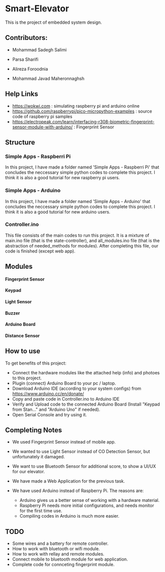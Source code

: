 # Smart-Elevator
This is the project of embedded system design.

## Contributors:
* Mohammad Sadegh Salimi

* Parsa Sharifi

* Alireza Foroodnia

* Mohammad Javad Maheronnaghsh

## Help Links
* https://wokwi.com : simulating raspberry pi and arduino online
* https://github.com/raspberrypi/pico-micropython-examples : source code of raspberry pi samples
* https://electropeak.com/learn/interfacing-r308-biometric-fingerprint-sensor-module-with-arduino/ : Fingerprint Sensor


## Structure
### Simple Apps - Raspberri Pi
In this project, I have made a folder named 'Simple Apps - Raspberri Pi' that concludes the neccessary simple python codes to complete this project. I think it is also a good tutorial for new raspberry pi users.
### Simple Apps - Arduino
In this project, I have made a folder named 'Simple Apps - Arduino' that concludes the neccessary simple python codes to complete this project. I think it is also a good tutorial for new arduino users.
### Controller.ino
This file consists of the main codes to run this project.
It is a mixture of main.ino file (that is the state-controller), and all_modules.ino file (that is the abstraction of needed_methods for modules).
After completing this file, our code is finished (except web app).

## Modules
#### Fingerprint Sensor
#### Keypad
#### Light Sensor
#### Buzzer
#### Arduino Board
#### Distance Sensor

## How to use
To get benefits of this project:
* Connect the hardware modules like the attached help (info) and photoes to this project.
* Plugin (connect) Arduino Board to your pc / laptop.
* Download Arduino IDE (according to your system configs) from https://www.arduino.cc/en/donate/
* Copy and paste code in Controller.ino to Arduino IDE
* Verify and Upload code to the connected Arduino Board (Install "Keypad from Stan..." and "Arduino Uno" if needed).
* Open Serial Console and try using it.


## Completing Notes
* We used Fingerprint Sensor instead of mobile app.
* We wanted to use Light Sensor instead of CO Detection Sensor, but unfortunately it damaged.
* We want to use Bluetooth Sensor for additional score, to show a UI/UX for our elevator.
* We have made a Web Application for the previous task.
* We have used Arduino instead of Raspberry Pi. The reasons are:

  * Arduino gives us a better sense of working with a hardware material.
  * Raspberry Pi needs more initial configurations, and needs monitor for the first time use.
  * Compiling codes in Arduino is much more easier.
## TODO
 * Some wires and a battery for remote controller.
 * How to work with bluetooth or wifi module.
 * How to work with rellay and remote modules.
 * Connect mobile to bluetooth module for web application.
 * Complete code for connceting fingerprint module.
